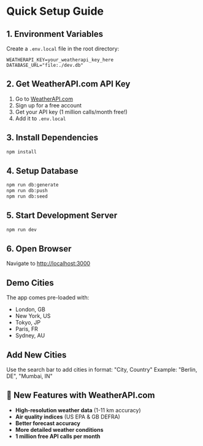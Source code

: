 # Quick Setup Guide

## 1. Environment Variables
Create a `.env.local` file in the root directory:

```env
WEATHERAPI_KEY=your_weatherapi_key_here
DATABASE_URL="file:./dev.db"
```

## 2. Get WeatherAPI.com API Key
1. Go to [WeatherAPI.com](https://www.weatherapi.com/)
2. Sign up for a free account
3. Get your API key (1 million calls/month free!)
4. Add it to `.env.local`

## 3. Install Dependencies
```bash
npm install
```

## 4. Setup Database
```bash
npm run db:generate
npm run db:push
npm run db:seed
```

## 5. Start Development Server
```bash
npm run dev
```

## 6. Open Browser
Navigate to [http://localhost:3000](http://localhost:3000)

## Demo Cities
The app comes pre-loaded with:
- London, GB
- New York, US
- Tokyo, JP
- Paris, FR
- Sydney, AU

## Add New Cities
Use the search bar to add cities in format: "City, Country"
Example: "Berlin, DE", "Mumbai, IN"

## 🌟 New Features with WeatherAPI.com
- **High-resolution weather data** (1-11 km accuracy)
- **Air quality indices** (US EPA & GB DEFRA)
- **Better forecast accuracy**
- **More detailed weather conditions**
- **1 million free API calls per month**
